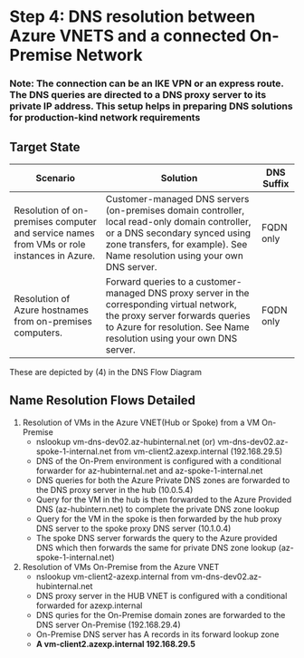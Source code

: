 # Step 4: DNS resolution between Azure VNETS and a connected On-Premise Network
### Note: The connection can be an IKE VPN or an express route. The DNS queries are directed to a DNS proxy server to its private IP address. This setup helps in preparing DNS solutions for production-kind network requirements

## Target State

| Scenario  | Solution | DNS Suffix |
| ------------- | ------------- |-------------|
| Resolution of on-premises computer and service names from VMs or role instances in Azure.  | Customer-managed DNS servers (on-premises domain controller, local read-only domain controller, or a DNS secondary synced using zone transfers, for example). See Name resolution using your own DNS server.  | FQDN only |
| Resolution of Azure hostnames from on-premises computers.  | Forward queries to a customer-managed DNS proxy server in the corresponding virtual network, the proxy server forwards queries to Azure for resolution. See Name resolution using your own DNS server. |FQDN only|

These are depicted by (4) in the DNS Flow Diagram

## Name Resolution Flows Detailed
1. Resolution of VMs in the Azure VNET(Hub or Spoke) from a VM On-Premise
   - nslookup vm-dns-dev02.az-hubinternal.net (or) vm-dns-dev02.az-spoke-1-internal.net from vm-client2.azexp.internal (192.168.29.5)
   - DNS of the On-Prem environment is configured with a conditional forwarder for az-hubinternal.net and az-spoke-1-internal.net
   - DNS queries for both the Azure Private DNS zones are forwarded to the DNS proxy server in the hub (10.0.5.4)
   - Query for the VM in the hub is then forwarded to the Azure Provided DNS (az-hubintern.net) to complete the private DNS zone lookup
   - Query for the VM in the spoke is then forwarded by the hub proxy DNS server to the spoke proxy DNS server (10.1.0.4)
   - The spoke DNS server forwards the query to the Azure provided DNS which then forwards the same for private DNS zone lookup (az-spoke-1-internal.net)
2. Resolution of VMs On-Premise from the Azure VNET 
    - nslookup vm-client2-azexp.internal from vm-dns-dev02.az-hubinternal.net
    - DNS proxy server in the HUB VNET is configured with a conditional forwarded for azexp.internal
    - DNS quries for the On-Premise domain zones are forwarded to the DNS server On-Premise (192.168.29.4)
    - On-Premise DNS server has A records in its forward lookup zone
    - **A vm-client2.azexp.internal 192.168.29.5**
    
